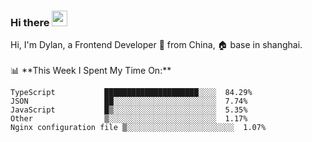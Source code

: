 ### Hi there <img src="https://media.giphy.com/media/hvRJCLFzcasrR4ia7z/giphy.gif" width="25px">

<!-- ![visitors](https://visitor-badge.glitch.me/badge?page_id=dislfyer.dislfyer) --!>

Hi, I'm Dylan, a Frontend Developer 🚀 from China, 🏠 base in shanghai.
<br/>
<br/>

📊 **This Week I Spent My Time On:**


<!--START_SECTION:waka-->

```text
TypeScript           █████████████████████░░░░  84.29%
JSON                 ██░░░░░░░░░░░░░░░░░░░░░░░  7.74%
JavaScript           █▒░░░░░░░░░░░░░░░░░░░░░░░  5.35%
Other                ▒░░░░░░░░░░░░░░░░░░░░░░░░  1.17%
Nginx configuration file ▒░░░░░░░░░░░░░░░░░░░░░░░░  1.07%
```

<!--END_SECTION:waka-->

<!--
**About Me:**
 -->
